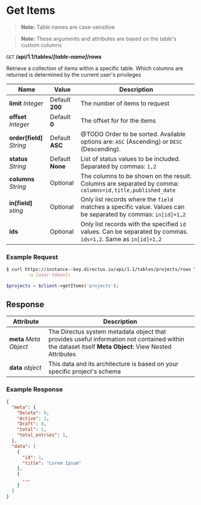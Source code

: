 # Get Items

> **Note:** Table names are case-sensitive

> **Note:** These arguments and attributes are based on the table's custom columns

<span class="request">`GET` **/api/1.1/tables/_[table-name]_/rows**</span>

<span class="description">Retrieve a collection of items within a specific table. Which columns are returned is determined by the current user's privileges</span>

<span class="arguments">Name</span> | Value | Description
--------|-----|------------
**limit** _Integer_  |  <span class="default">Default **200**</span>  |  The number of items to request
**offset**  _Integer_ |  <span class="default">Default **0**</span>  |  The offset for for the items
**order[field]** _String_  |  <span class="default">Default **ASC**</span> |  @TODO Order to be sorted. Available options are: `ASC` (Ascending) or `DESC` (Descending).
**status**  _String_ |  <span class="default">Default **None**</span> | List of status values to be included. Separated by commas: `1,2`
**columns** _String_  |  <span class="default">Optional</span>  |  The columns to be shown on the result. Columns are separated by comma: `columns=id,title,published_date`
**in[field]**  _sting_ | <span class="default">Optional</span> | Only list records where the `field` matches a specific value. Values can be separated by commas: `in[id]=1,2`
**ids**  |  <span class="default">Optional</span>  |  Only list records with the specified `id` values. Can be separated by commas. `ids=1,2`. Same as `in[id]=1,2`

### Example Request

```bash
$ curl https://instance--key.directus.io/api/1.1/tables/projects/rows \
        -u [user-token]:
```

```php
$projects = $client->getItems('projects');
```

## Response

<span class="attributes">Attribute</span> | Description
--------|------------
**meta** _Meta Object_ | The Directus system metadata object that provides useful information not contained within the dataset itself <a class="object">**Meta Object**: View Nested Attributes</a>
<span class="custom">**data**</span> _object_ | <span class="custom">This data and its architecture is based on your specific project's schema</span>

### Example Response

```json
{
  "meta": {
    "Delete": 0,
    "Active": 1,
    "Draft": 0,
    "total": 1,
    "total_entries": 1,
  },
  "data": [
    {
      "id": 1,
      "title": "Lorem Ipsum"
    },
    {
      ...
    }
  ]
}
```
